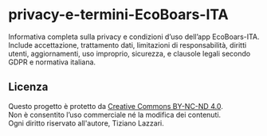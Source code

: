 # privacy-e-termini-EcoBoars-ITA
Informativa completa sulla privacy e condizioni d’uso dell’app EcoBoars-ITA. Include accettazione, trattamento dati, limitazioni di responsabilità, diritti utenti, aggiornamenti, uso improprio, sicurezza, e clausole legali secondo GDPR e normativa italiana.

## Licenza

Questo progetto è protetto da [Creative Commons BY-NC-ND 4.0](https://creativecommons.org/licenses/by-nc-nd/4.0/).  
Non è consentito l’uso commerciale né la modifica dei contenuti.  
Ogni diritto riservato all'autore, Tiziano Lazzari.
